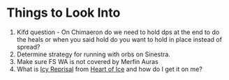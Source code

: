 # Things to Look Into

1. Kifd question - On Chimaeron do we need to hold dps at the end to do the heals or when you said hold do you want to hold in place instead of spread?
1. Determine strategy for running with orbs on Sinestra.
1. Make sure FS WA is not covered by Merfin Auras
1. What is [Icy Reprisal](https://classic.warcraftlogs.com/reports/XyTMpPrnqCwNftKh#fight=20&type=damage-done&source=3) from [Heart of Ice](https://www.wowhead.com/cata/spell=82665/heart-of-ice#comments) and how do I get it on me?

